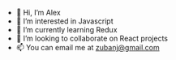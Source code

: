 - 👋 Hi, I’m Alex
- 👀 I’m interested in Javascript
- 🌱 I’m currently learning Redux
- 💞️ I’m looking to collaborate on React projects
- 📫 You can email me at zubanj@gmail.com

<!---
javorac/javorac is a ✨ special ✨ repository because its `README.md` (this file) appears on your GitHub profile.
You can click the Preview link to take a look at your changes.
--->

